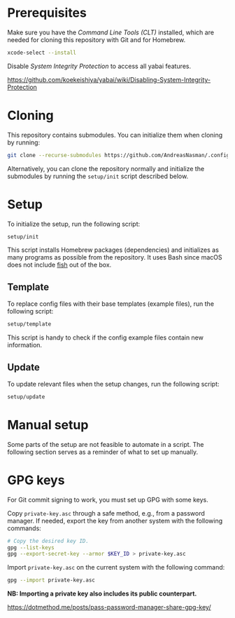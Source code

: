 # Prerequisites

Make sure you have the _Command Line Tools (CLT)_ installed, which are needed for cloning this repository with Git and for Homebrew.

```sh
xcode-select --install
```

Disable _System Integrity Protection_ to access all yabai features.

https://github.com/koekeishiya/yabai/wiki/Disabling-System-Integrity-Protection

# Cloning

This repository contains submodules. You can initialize them when cloning by running:

```sh
git clone --recurse-submodules https://github.com/AndreasNasman/.config.git
```

Alternatively, you can clone the repository normally and initialize the submodules by running the `setup/init` script described below.

# Setup

To initialize the setup, run the following script:

```sh
setup/init
```

This script installs Homebrew packages (dependencies) and initializes as many programs as possible from the repository. It uses Bash since macOS does not include [fish](https://fishshell) out of the box.

## Template

To replace config files with their base templates (example files), run the following script:

```sh
setup/template
```

This script is handy to check if the config example files contain new information.

## Update

To update relevant files when the setup changes, run the following script:

```sh
setup/update
```

# Manual setup

Some parts of the setup are not feasible to automate in a script. The following section serves as a reminder of what to set up manually.

# GPG keys

For Git commit signing to work, you must set up GPG with some keys.

Copy `private-key.asc` through a safe method, e.g., from a password manager. If needed, export the key from another system with the following commands:

```sh
# Copy the desired key ID.
gpg --list-keys
gpg --export-secret-key --armor $KEY_ID > private-key.asc
```

Import `private-key.asc` on the current system with the following command:

```sh
gpg --import private-key.asc
```

**NB: Importing a private key also includes its public counterpart.**

https://dotmethod.me/posts/pass-password-manager-share-gpg-key/
